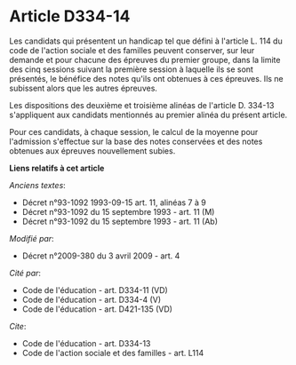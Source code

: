 # Article D334-14

Les candidats qui présentent un handicap tel que défini à l'article L. 114 du code de l'action sociale et des familles
peuvent conserver, sur leur demande et pour chacune des épreuves du premier groupe, dans la limite des cinq sessions suivant
la première session à laquelle ils se sont présentés, le bénéfice des notes qu'ils ont obtenues à ces épreuves. Ils ne
subissent alors que les autres épreuves. 

Les dispositions des deuxième et troisième alinéas de l'article D. 334-13 s'appliquent aux candidats mentionnés au premier
alinéa du présent article. 

Pour ces candidats, à chaque session, le calcul de la moyenne pour l'admission s'effectue sur la base des notes conservées et
des notes obtenues aux épreuves nouvellement subies.

**Liens relatifs à cet article**

_Anciens textes_:

  - Décret n°93-1092 1993-09-15 art. 11, alinéas 7 à 9
  - Décret n°93-1092 du 15 septembre 1993 - art. 11 (M)
  - Décret n°93-1092 du 15 septembre 1993 - art. 11 (Ab)

_Modifié par_:

  - Décret n°2009-380 du 3 avril 2009 - art. 4

_Cité par_:

  - Code de l'éducation - art. D334-11 (VD)
  - Code de l'éducation - art. D334-4 (V)
  - Code de l'éducation - art. D421-135 (VD)

_Cite_:

  - Code de l'éducation - art. D334-13
  - Code de l'action sociale et des familles - art. L114
